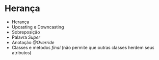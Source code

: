 # Herança

- Herança
- Upcasting e Downcasting
- Sobreposição
- Palavra *Super*
- Anotação *@Override*
- Classes e métodos *final* (não permite que outras classes herdem seus atributos)
